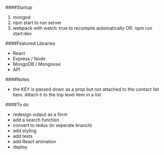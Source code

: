 ####Startup   
1. mongod
2. npm start to run server 
3. webpack with watch: true to recompile automatically
OR: npm run start:dev

####Featured Libraries   
- React 
- Express / Node  
- MongoDB / Mongoose
- API 

####Notes 
- the KEY is passed down as a prop but not attached to the contact list item. Attach it to the top level item in a list

####To do 
- redesign output as a form 
- add a search function  
- convert to redux (in seperate branch)
- add styling 
- add tests 
- add React animation
- deploy 